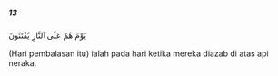 ##### 13

<span class="ayah">يَوْمَ هُمْ عَلَى ٱلنَّارِ يُفْتَنُونَ</span>

<span class="ayah_translation">(Hari pembalasan itu) ialah pada hari ketika mereka diazab di atas api neraka.</span>
